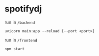 # spotifydj

run in `/backend`

```
uvicorn main:app --reload [--port <port>]
```

run in `/frontend`

```
npm start
```
